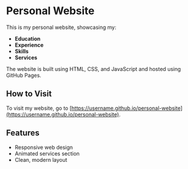 # Personal Website

This is my personal website, showcasing my:
- **Education**
- **Experience**
- **Skills**
- **Services**

The website is built using HTML, CSS, and JavaScript and hosted using GitHub Pages.

## How to Visit
To visit my website, go to [https://username.github.io/personal-website](https://username.github.io/personal-website).

## Features
- Responsive web design
- Animated services section
- Clean, modern layout

